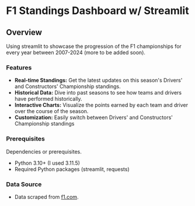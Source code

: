 # F1 Standings Dashboard w/ Streamlit

## Overview
Using streamlit to showcase the progression of the F1 championships for every year between 2007-2024 (more to be added soon).


### Features
- **Real-time Standings:** Get the latest updates on this season's Drivers' and Constructors' Championship standings.
- **Historical Data:** Dive into past seasons to see how teams and drivers have performed historically.
- **Interactive Charts:** Visualize the points earned by each team and driver over the course of the season.
- **Customization:** Easily switch between Drivers' and Constructors' Championship standings

### Prerequisites
Dependencies or prerequisites.

- Python 3.10+ (I used 3.11.5)
- Required Python packages (streamlit, requests)


### Data Source
- Data scraped from [f1.com](https://www.f1.com/).
